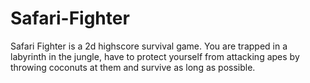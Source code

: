# Safari-Fighter
Safari Fighter is a 2d highscore survival game. You are trapped in a labyrinth in the jungle, have to protect yourself from attacking apes by throwing coconuts at them and survive as long as possible.
